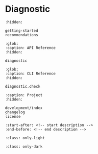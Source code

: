 # Diagnostic

```{toctree}
:hidden:

getting-started
recommendations
```

```{toctree}
:glob:
:caption: API Reference
:hidden:

diagnostic
```

```{toctree}
:glob:
:caption: CLI Reference
:hidden:

diagnostic.check
```

```{toctree}
:caption: Project
:hidden:

development/index
changelog
license
```

```{include} ../README.md
:start-after: <!-- start description -->
:end-before: <!-- end description -->
```

```{image} _static/demo-light.svg
:class: only-light
```

```{image} _static/demo-dark.svg
:class: only-dark
```
